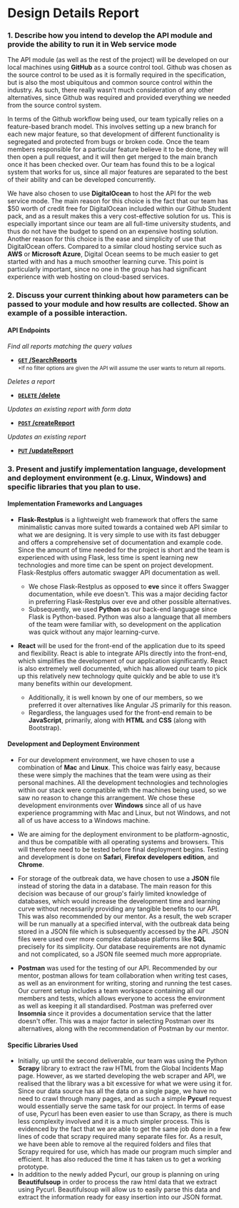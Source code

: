 # Design Details Report

### 1. Describe how you intend to develop the API module and provide the ability to run it in Web service mode

The API module (as well as the rest of the project) will be developed on our local machines using **GitHub** as a source control tool. Github was chosen as the source control to be used as it is formally required in the specification, but is also the most ubiquitous and common source control within the industry. As such, there really wasn't much consideration of any other alternatives, since Github was required and provided everything we needed from the source control system.

In terms of the Github workflow being used, our team typically relies on a feature-based branch model. This involves setting up a new branch for each new major feature, so that development of different functionality is segregated and protected from bugs or broken code. Once the team members responsible for a particular feature believe it to be done, they will then open a pull request, and it will then get merged to the main branch once it has been checked over. Our team has found this to be a logical system that works for us, since all major features are separated to the best of their ability and can be developed concurrently.

We have also chosen to use **DigitalOcean** to host the API for the web service mode. The main reason for this choice is the fact that our team has $50 worth of credit free for DigitalOcean included within our Github Student pack, and as a result makes this a very cost-effective solution for us. This is especially important since our team are all full-time university students, and thus do not have the budget to spend on an expensive hosting solution. Another reason for this choice is the ease and simplicity of use that DigitalOcean offers. Compared to a similar cloud hosting service such as **AWS** or **Microsoft Azure**, Digital Ocean seems to be much easier to get started with and has a much smoother learning curve. This point is particularly important, since no one in the group has had significant experience with web hosting on cloud-based services.




### 2. Discuss your	current thinking about how parameters can be passed to your module and how results are collected. Show an example of a possible interaction.

#### API Endpoints
*Find all reports matching the query values*
- **[<code>GET</code> /SearchReports](https://github.com/unsw-se3011/SENG3011_weneedREST/blob/documentation/Reports/Design%20Details/GET_reports_query.md)** 
   <br/><small>*If no filter options are given the API will assume the user wants to return all reports.</small>

*Deletes a report*
- **[<code>DELETE</code> /delete](https://github.com/unsw-se3011/SENG3011_weneedREST/blob/documentation/Reports/Design%20Details/DELETE_reports.md)**

*Updates an existing report with form data*
- **[<code>POST</code> /createReport](https://github.com/unsw-se3011/SENG3011_weneedREST/blob/documentation/Reports/Design%20Details/POST_reports.md)**

*Updates an existing report*
- **[<code>PUT</code> /updateReport](https://github.com/unsw-se3011/SENG3011_weneedREST/blob/documentation/Reports/Design%20Details/PUT_reports.md)**


### 3. Present and justify implementation language,	development	and	deployment environment (e.g. Linux,	Windows) and specific	libraries	that you plan to use.

#### Implementation Frameworks and Languages

* **Flask-Restplus** is a lightweight web framework that offers the same minimalistic canvas more suited towards a contained web API similar to what we are designing. It is very simple to use with its fast debugger and offers a comprehensive set of documentation and example code. Since the amount of time needed for the project is short and the team is experienced with using Flask, less time is spent learning new technologies and more time can be spent on project development. Flask-Restplus offers automatic swagger API documentation as well.
  * We chose Flask-Restplus as opposed to **eve** since it offers Swagger documentation, while eve doesn't. This was a major deciding factor in preferring Flask-Restplus over eve and other possible alternatives.
  * Subsequently, we used **Python** as our back-end language since Flask is Python-based. Python was also a language that all members of the team were familiar with, so development on the application was quick without any major learning-curve.

* **React** will be used for the front-end of the application due to its speed and flexibility. React is able to integrate APIs directly into the front-end, which simplifies the development of our application significantly. React is also extremely well documented, which has allowed our team to pick up this relatively new technology quite quickly and be able to use it’s many benefits within our development. 
  * Additionally, it is well known by one of our members, so we preferred it over alternatives like Angular JS primarily for this reason. 
   * Regardless, the languages used for the front-end remain to be **JavaScript**, primarily, along with **HTML** and **CSS** (along with Bootstrap).

#### Development and Deployment Environment

* For our development environment, we have chosen to use a combination of **Mac** and **Linux**. This choice was fairly easy, because these were simply the machines that the team were using as their personal machines. All the development technologies and technologies within our stack were compatible with the machines being used, so we saw no reason to change this arrangement.
We chose these development environments over **Windows** since all of us have experience programming with Mac and Linux, but not Windows, and not all of us have access to a Windows machine.

* We are aiming for the deployment environment to be platform-agnostic, and thus be compatible with all operating systems and browsers. This will therefore need to be tested before final deployment begins. Testing and development is done on **Safari**, **Firefox developers edition**, and **Chrome**.

* For storage of the outbreak data, we have chosen to use a **JSON** file instead of storing the data in a database. The main reason for this decision was because of our group's fairly limited knowledge of databases, which would increase the development time and learning curve without necessarily providing any tangible benefits to our API. This was also recommended by our mentor. As a result, the web scraper will be run manually at a specified interval, with the outbreak data being stored in a JSON file which is subsequently accessed by the API.
JSON files were used over more complex database platforms like **SQL** precisely for its simplicity. Our database requirements are not dynamic and not complicated, so a JSON file seemed much more appropriate.

* **Postman** was used for the testing of our API. Recommended by our mentor, postman allows for team collaboration when writing test cases, as well as an environment for writing, storing and running the test cases. Our current setup includes a team workspace containing all our members and tests, which allows everyone to access the environment as well as keeping it all standardised.
Postman was preferred over **Insomnia** since it provides a documentation service that the latter doesn't offer. This was a major factor in selecting Postman over its alternatives, along with the recommendation of Postman by our mentor.

#### Specific Libraries Used

* Initially, up until the second deliverable, our team was using the Python **Scrapy** library to extract the raw HTML from the Global Incidents Map page. However, as we started developing the web scraper and API, we realised that the library was a bit excessive for what we were using it for. Since our data source has all the data on a single page, we have no need to crawl through many pages, and as such a simple **Pycurl** request would essentially serve the same task for our project. In terms of ease of use, Pycurl has been even easier to use than Scrapy, as there is much less complexity involved and it is a much simpler process. This is evidenced by the fact that we are able to get the same job done in a few lines of code that scrapy required many separate files for. As a result, we have been able to remove al the required folders and files that Scrapy required for use, which has made our program much simpler and efficient. It has also reduced the time it has taken us to get a working prototype.
* In addition to the newly added Pycurl, our group is planning on uring **Beautifulsoup** in order to process the raw html data that we extract using Pycurl. Beautifulsoup will allow us to easily parse this data and extract the information ready for easy insertion into our JSON format.

